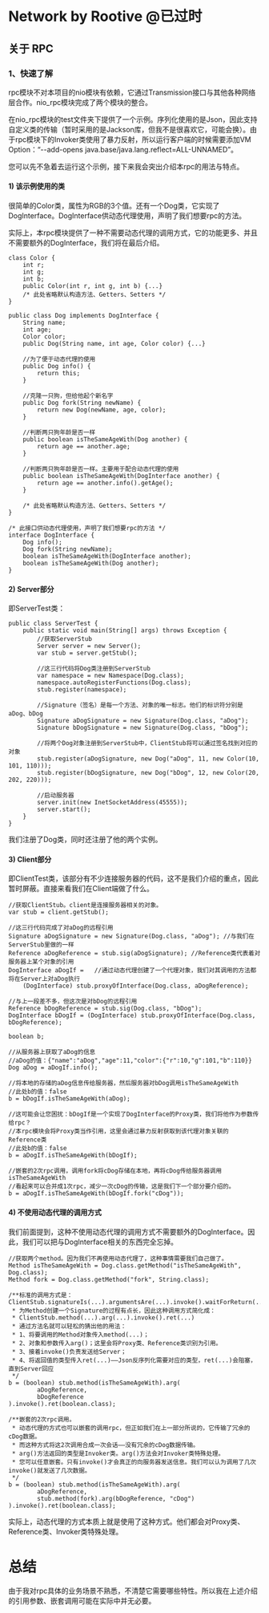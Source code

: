 # Network by Rootive @已过时
## 关于 RPC
### 1、快速了解
rpc模块不对本项目的nio模块有依赖，它通过Transmission接口与其他各种网络层合作。nio_rpc模块完成了两个模块的整合。

在nio_rpc模块的test文件夹下提供了一个示例。序列化使用的是Json，因此支持自定义类的传输（暂时采用的是Jackson库，但我不是很喜欢它，可能会换）。由于rpc模块下的Invoker类使用了暴力反射，所以运行客户端的时候需要添加VM Option：“--add-opens java.base/java.lang.reflect=ALL-UNNAMED”。

您可以先不急着去运行这个示例，接下来我会突出介绍本rpc的用法与特点。
#### 1) 该示例使用的类
很简单的Color类，属性为RGB的3个值。还有一个Dog类，它实现了DogInterface。DogInterface供动态代理使用，声明了我们想要rpc的方法。

实际上，本rpc模块提供了一种不需要动态代理的调用方式，它的功能更多、并且不需要额外的DogInterface，我们将在最后介绍。

    class Color {
        int r;
        int g;
        int b;
        public Color(int r, int g, int b) {...}
        /* 此处省略默认构造方法、Getters、Setters */
    }

    public class Dog implements DogInterface {
        String name;
        int age;
        Color color;
        public Dog(String name, int age, Color color) {...}

        //为了便于动态代理的使用
        public Dog info() {
            return this;
        }

        //克隆一只狗，但给他起个新名字
        public Dog fork(String newName) {
            return new Dog(newName, age, color);
        }

        //判断两只狗年龄是否一样
        public boolean isTheSameAgeWith(Dog another) {
            return age == another.age;
        }

        //判断两只狗年龄是否一样。主要用于配合动态代理的使用
        public boolean isTheSameAgeWith(DogInterface another) {
            return age == another.info().getAge();
        }

        /* 此处省略默认构造方法、Getters、Setters */
    }
    
    /* 此接口供动态代理使用，声明了我们想要rpc的方法 */
    interface DogInterface {
        Dog info();
        Dog fork(String newName);
        boolean isTheSameAgeWith(DogInterface another);
        boolean isTheSameAgeWith(Dog another);
    }
    
#### 2) Server部分

即ServerTest类：

    public class ServerTest {
        public static void main(String[] args) throws Exception {
            //获取ServerStub
            Server server = new Server();
            var stub = server.getStub(); 
    
            //这三行代码将Dog类注册到ServerStub
            var namespace = new Namespace(Dog.class);
            namespace.autoRegisterFunctions(Dog.class);
            stub.register(namespace); 
    
            //Signature（签名）是每一个方法、对象的唯一标志。他们的标识符分别是aDog、bDog
            Signature aDogSignature = new Signature(Dog.class, "aDog");
            Signature bDogSignature = new Signature(Dog.class, "bDog");
    
            //将两个Dog对象注册到ServerStub中，ClientStub将可以通过签名找到对应的对象
            stub.register(aDogSignature, new Dog("aDog", 11, new Color(10, 101, 110)));
            stub.register(bDogSignature, new Dog("bDog", 12, new Color(20, 202, 220)));
    
            //启动服务器
            server.init(new InetSocketAddress(45555));
            server.start();
        }
    }
我们注册了Dog类，同时还注册了他的两个实例。

#### 3) Client部分

即ClientTest类，该部分有不少连接服务器的代码，这不是我们介绍的重点，因此暂时屏蔽。直接来看我们在Client端做了什么。

    //获取ClientStub。client是连接服务器相关的对象。
    var stub = client.getStub();

    //这三行代码完成了对aDog的远程引用
    Signature aDogSignature = new Signature(Dog.class, "aDog"); //与我们在ServerStub里做的一样
    Reference aDogReference = stub.sig(aDogSignature); //Reference类代表着对服务器上某个对象的引用
    DogInterface aDogIf =   //通过动态代理创建了一个代理对象，我们对其调用的方法都将在Server上对aDog执行
        (DogInterface) stub.proxyOfInterface(Dog.class, aDogReference); 

    //与上一段差不多，但这次是对bDog的远程引用
    Reference bDogReference = stub.sig(Dog.class, "bDog");
    DogInterface bDogIf = (DogInterface) stub.proxyOfInterface(Dog.class, bDogReference);

    boolean b;
    
    //从服务器上获取了aDog的信息 
    //aDog的值：{"name":"aDog","age":11,"color":{"r":10,"g":101,"b":110}}
    Dog aDog = aDogIf.info(); 
    
    //将本地的存储的aDog信息传给服务器，然后服务器对bDog调用isTheSameAgeWith
    //此处b的值：false
    b = bDogIf.isTheSameAgeWith(aDog); 
    
    //这可能会让您困扰：bDogIf是一个实现了DogInterface的Proxy类，我们将他作为参数传给rpc？
    //本rpc模块会将Proxy类当作引用，这里会通过暴力反射获取到该代理对象关联的Reference类
    //此处b的值：false
    b = aDogIf.isTheSameAgeWith(bDogIf); 

    //嵌套的2次rpc调用，调用fork将cDog存储在本地，再将cDog传给服务器调用isTheSameAgeWith
    //看起来可以合并成1次rpc，减少一次cDog的传输，这是我们下一个部分要介绍的。
    b = aDogIf.isTheSameAgeWith(bDogIf.fork("cDog"));

#### 4) 不使用动态代理的调用方式

我们前面提到，这种不使用动态代理的调用方式不需要额外的DogInterface。因此，我们可以把与DogInterface相关的东西完全忘掉。

    //获取两个method。因为我们不再使用动态代理了，这种事情需要我们自己做了。
    Method isTheSameAgeWith = Dog.class.getMethod("isTheSameAgeWith", Dog.class);
    Method fork = Dog.class.getMethod("fork", String.class);
    
    /**标准的调用方式是：ClientStub.signatureIs(...).argumentsAre(...).invoke().waitForReturn(...)
     * 为Method创建一个Signature的过程有点长，因此这种调用方式简化成：
     * ClientStub.method(...).arg(...).invoke().ret(...)
     * 通过方法名就可以轻松的猜出他的用法：
     * 1、将要调用的Method对象传入method(...)；
     * 2、对象和参数传入arg()；这里会将Proxy类、Reference类识别为引用。
     * 3、接着invoke()负责发送给Server；
     * 4、将返回值的类型传入ret(...)——Json反序列化需要对应的类型，ret(...)会阻塞，直到Server回应
     */
    b = (boolean) stub.method(isTheSameAgeWith).arg(
            aDogReference,
            bDogReference
    ).invoke().ret(boolean.class);

    /**嵌套的2次rpc调用。
     * 动态代理的方式也可以嵌套的调用rpc，但正如我们在上一部分所说的，它传输了冗余的cDog数据。
     * 而这种方式将这2次调用合成一次会话——没有冗余的cDog数据传输。
     * arg()方法返回的类型是Invoker类。arg()方法会对Invoker类特殊处理。
     * 您可以任意嵌套。只有invoke()才会真正的向服务器发送信息。我们可以认为调用了几次invoke()就发送了几次数据。
     */
    b = (boolean) stub.method(isTheSameAgeWith).arg(
            aDogReference,
            stub.method(fork).arg(bDogReference, "cDog")
    ).invoke().ret(boolean.class);
实际上，动态代理的方式本质上就是使用了这种方式。他们都会对Proxy类、Reference类、Invoker类特殊处理。
# 总结
由于我对rpc具体的业务场景不熟悉，不清楚它需要哪些特性。所以我在上述介绍的引用参数、嵌套调用可能在实际中并无必要。
